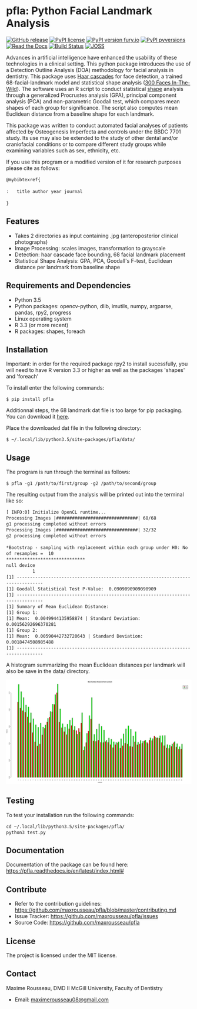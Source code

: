 pfla: Python Facial Landmark Analysis
=====================================
[![GitHub release](https://img.shields.io/github/release/maxrousseau/pfla.svg)](https://github.com/maxrousseau/pfla/releases)
[![PyPI license](https://img.shields.io/pypi/l/pfla.svg)](https://pypi.org/project/pfla/)
[![PyPI version fury.io](https://badge.fury.io/py/pfla.svg)](https://pypi.org/project/pfla/)
[![PyPI pyversions](https://img.shields.io/pypi/pyversions/pfla.svg)](https://pypi.org/project/pfla/)
[![Read the Docs](https://img.shields.io/readthedocs/pip.svg)](https://pfla.readthedocs.io/en/latest/index.html#)
[![Build Status](https://travis-ci.org/maxrousseau/pfla.svg?branch=master)](https://travis-ci.org/maxrousseau/pfla)
[![JOSS](http://joss.theoj.org/papers/d86beb0eb37afd606630b2535e88c4a2/status.svg)](http://joss.theoj.org/papers/d86beb0eb37afd606630b2535e88c4a2)


Advances in artificial intelligence have enhanced the usability of these
technologies in a clinical setting. This python package introduces the use of a
Detection Outline Analysis (DOA) methodology for facial analysis in
dentistry. This package uses [Haar cascades](https://github.com/opencv/opencv/tree/master/data/haarcascades) for face detection, a trained
68-facial-landmark model and statistical shape analysis ([300 Faces In-The-Wild](https://ibug.doc.ic.ac.uk/resources/300-W/)). The software
uses an R script to conduct statistical [shape](https://cran.r-project.org/web/packages/shapes/index.html) analysis through a
generalized Procrustes analysis (GPA), principal component analysis
(PCA) and non-parametric Goodall test, which compares mean shapes of
each group for significance. The script also computes mean Euclidean
distance from a baseline shape for each landmark.

This package was written to conduct automated facial analyses of patients
affected by Osteogenesis Imperfecta and controls under the BBDC 7701 study. Its
use may also be extended to the study of other dental and/or craniofacial
conditions or to compare different study groups while examining variables such
as sex, ethnicity, etc. 

If you use this program or a modified version of it for research purposes please cite as follows:

    @mybibtexref{

    :   title author year journal

    }

Features
--------

-   Takes 2 directories as input containing .jpg (anteroposterior
    clinical photographs)
-   Image Processing: scales images, transformation to grayscale
-   Detection: haar cascade face bounding, 68 facial landmark placement
-   Statistical Shape Analysis: GPA, PCA, Goodall's F-test, Euclidean
    distance per landmark from baseline shape

Requirements and Dependencies
-----------------------------

-   Python 3.5
-   Python packages: opencv-python, dlib, imutils, numpy, argparse, pandas, rpy2, progress
-   Linux operating system
-   R 3.3 (or more recent)
-   R packages: shapes, foreach

Installation
------------
 
Important: in order for the required package rpy2 to install sucessfully, you
will need to have R version 3.3 or higher as well as the packages 'shapes' and
'foreach'

To install enter the following commands:

```shell
$ pip install pfla
```


Additionnal steps, the 68 landmark dat file is too large for pip packaging.
You can download it [here](pfla/data/shape_predictor_68_face_landmarks.dat).


Place the downloaded dat file in the following directory:

```shell
$ ~/.local/lib/python3.5/site-packages/pfla/data/
```

Usage
-----

The program is run through the terminal as follows:

```shell
$ pfla -g1 /path/to/first/group -g2 /path/to/second/group
```

The resulting output from the analysis will be printed out into the
terminal like so:

```shell
[ INFO:0] Initialize OpenCL runtime...
Processing Images |###############################| 68/68
g1 processing completed without errors
Processing Images |###############################| 32/32
g2 processing completed without errors

*Bootstrap - sampling with replacement within each group under H0: No of resamples =  10 
****************************** 
null device 
          1 
[1] --------------------------------------------------------------------------------
[1] Goodall Statistical Test P-Value:  0.0909090909090909
[1] --------------------------------------------------------------------------------
[1] Summary of Mean Euclidean Distance:
[1] Group 1:
[1] Mean:  0.0049944135958874 | Standard Deviation:  0.00156292696370281
[1] Group 2:
[1] Mean:  0.00590442732720643 | Standard Deviation:  0.0018474508985488
[1] --------------------------------------------------------------------------------
```

A histogram summarizing the mean Euclidean distances per landmark will
also be save in the data/ directory.

![Mean Euclidean Distance Histogram](paper/histo_02.png)

Testing
-------

To test your installation run the following commands:
```shell
cd ~/.local/lib/python3.5/site-packages/pfla/
python3 test.py
```
Documentation
-------------

Documentation of the package can be found here: <https://pfla.readthedocs.io/en/latest/index.html#>

Contribute
----------

-   Refer to the contribution guidelines: <https://github.com/maxrousseau/pfla/blob/master/contributing.md> 
-   Issue Tracker: <https://github.com/maxrousseau/pfla/issues>
-   Source Code: <https://github.com/maxrousseau/pfla>

License
-------

The project is licensed under the MIT license.

Contact
-------

Maxime Rousseau, DMD II McGill University, Faculty of Dentistry
- Email: <maximerousseau08@gmail.com>

